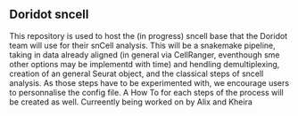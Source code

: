 ## Doridot sncell

This repository is used to host the (in progress) sncell base that the Doridot team will use for their snCell analysis.
This will be a snakemake pipeline, taking in data already aligned (in general via CellRanger, eventhough sme other options may be implementd with time) and hendling demultiplexing, creation of an general Seurat object, and the classical steps of sncell analysis.
As those steps have to be experimented with, we encourage users to personnalise the config file. A How To for each steps of the process will be created as well.
Curreently being worked on by Alix and Kheira
